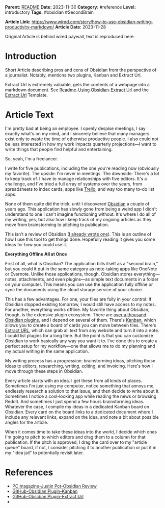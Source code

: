 **Parent:**     [README](../README.md)
**Date:**         2023-11-30
**Category:** #reference 
**Level:**   introductory
**Tags:** #obsidian #SecondBrain 

**Article Link:** https://www.wired.com/story/how-to-use-obsidian-writing-productivity-markdown/
**Article Date:** 2023-11-28

Original Article is behind wired paywall, text is reproduced here. 
# Introduction 
Short Article describing pros and cons of Obsidian from the perspective of a journalist.
Notably, mentions two plugins, Kanban and Extract Url.   

Extract Url is extremely valuable, gets the contents of a webpage into a markdown document. 
See [Readme-Using Obsidian-Extract Url](../Readmes/Readme-Using%20Obsidian.md#Extract%20Url) and the [Extract Url](../Templates/Extract%20Url.md)  Template.

# Article Text 
I'm pretty bad at being an employee. I openly despise meetings, I say exactly what's on my mind, and I sincerely believe that many managers exist only to waste the time of otherwise productive people. I also could not be less interested in how my work impacts quarterly projections—I want to write things that people find helpful and entertaining.

So, yeah, I'm a freelancer.

I write for five publications, including the one you're reading now (obviously my favorite). The upside: I'm never in meetings. The downside: There's a lot to keep track of. I have to manage relationships with five editors. It's a challenge, and I've tried a full array of systems over the years, from spreadsheets to index cards, apps like [Trello](https://trello.com/), and way too many to-do list apps.

None of them quite did the trick, until I discovered [Obsidian](https://obsidian.md/) a couple of years ago. This application has slowly gone from being a weird app I didn't understand to one I can't imagine functioning without. It's where I do all of my writing, yes, but also how I keep track of my ongoing articles as they move from brainstorming to pitching to publication.

This isn't a review of Obsidian ([I already wrote one](https://www.pcmag.com/reviews/obsidian)). This is an outline of how I use this tool to get things done. Hopefully reading it gives you some ideas for how you could use it.

**Everything Offline All at Once**

First of all, what is Obsidian? The application bills itself as a "second brain," but you could it put in the same category as note-taking apps like OneNote or Evernote. Unlike those applications, though, Obsidian stores everything—notes, attachments, and even plugins—as simple text documents in a folder on your computer. This means you can use the application fully offline or sync the documents using the cloud storage service of your choice.

This has a few advantages. For one, your files are fully in your control: If Obsidian stopped existing tomorrow, I would still have access to my notes. For another, everything works offline. My favorite thing about Obsidian, though, is the extensive plugin ecosystem. There are [over a thousand Obsidian plugins](https://obsidian.md/plugins), and I depend on several of them. There's [Kanban](https://github.com/mgmeyers/obsidian-kanban), which allows you to create a board of cards you can move between tiles. There's [Extract URL](https://github.com/trashhalo/obsidian-extract-url), which can grab all text from any website and turn it into a note. I could list plugins for a long time. But the point is that you can customize Obsidian to work basically any way you want it to. I've done this to create a perfect setup for my workflow—one that allows me to do my planning and my actual writing in the same application.

My writing process has a progression: brainstorming ideas, pitching those ideas to editors, researching, writing, editing, and invoicing. Here's how I move through these steps in Obsidian.

Every article starts with an idea. I get these from all kinds of places. Sometimes I'm just using my computer, notice something that annoys me, endlessly research a solution to that issue, and then decide to write about it. Sometimes I notice a cool-looking app while reading the news or browsing Reddit. And sometimes I just spend a few hours brainstorming ideas. Whatever the case, I compile my ideas in a dedicated Kanban board on Obsidian. Every card on the board links to a dedicated document where I include any relevant links, expand on the idea, and note a bit about possible angles for the article.

When it comes time to take these ideas into the world, I decide which ones I'm going to pitch to which editors and drag them to a column for that publication. If the pitch is approved, I drag the card over to my "article queue" board, if not, I consider pitching it to another publication or put it in my "idea jail" to potentially revisit later.

# References
* [PC magazine-Justin Pot-Obsidian Review](https://www.pcmag.com/reviews/obsidian) 
* [GitHub-Obsidian Plugin-Kanban](https://github.com/mgmeyers/obsidian-kanban)
* [GitHub-Obsidian Plugin-Extract Url](https://github.com/trashhalo/obsidian-extract-url)
* 

